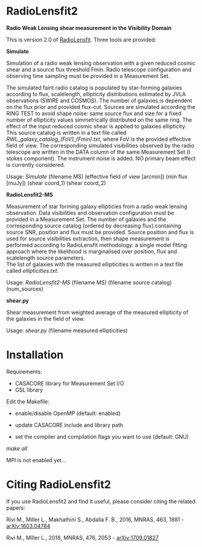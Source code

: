 # RadioLensfit2

**Radio Weak Lensing shear measurement in the Visibility Domain**

This is version 2.0 of [RadioLensfit](https://github.com/marziarivi/RadioLensfit).
Three tools are provided:

**Simulate**

Simulation of a radio weak lensing observation with a given reduced cosmic shear and a source flux threshold Fmin.
Radio telescope configuration and observing time sampling must be provided in a Measurement Set.

The simulated faint radio catalog is populated by star-forming galaxies according to flux, scalelength, ellipticity distributions estimated by JVLA observations (SWIRE and COSMOS). The number of galaxies is dependent on the flux prior and provided flux-cut.
Sources are simulated according the RING TEST to avoid shape noise: same source flux and size for a fixed number of ellipticity values simmetrically distributed on the same ring. The effect of the input reduced cosmic shear is applied to galaxies ellipticity.
This source catalog is written in a text file called *RWL_galaxy_catalog_(FoV)_(Fmin).txt*, where FoV is the provided effective field of view. 
The corresponding simulated visibilities observed by the radio telescope are written in the DATA column of the same Measurement Set (I stokes component). The instrument noise is added. NO primary beam effect is currently considered.
  
Usage: *Simulate* (filename MS) (effective field of view [arcmin]) (min flux [muJy]) (shear coord_1) (shear coord_2)
 
**RadioLensfit2-MS**

Measurement of star forming galaxy ellipticies from a radio weak lensing observation.
Data visibilities and observation configuration must be provided in a Measurement Set. 
The number of galaxies and the corresponding source catalog (ordered by decreasing flux) containing source SNR, position and flux must be provided. Source position and flux is used for source visibilities extraction, then shape measurement is performed according to RadioLensfit methodology: a single model fitting approach where the likelihood is marginalised over position, flux and scalelength source parameters.  
The list of galaxies with the measured ellipticities is written in a text file called *ellipticities.txt*.

Usage: *RadioLensfit2-MS* (filename MS) (filename source catalog) (num_sources)
 
**shear.py** 

Shear measurement from weighted average of the measured ellipticity of the galaxies in the field of view.

Usage: *shear.py* (filename measured ellipticities)

# Installation

Requirements:
- CASACORE library for Measurement Set I/O
- GSL library 

Edit the Makefile:

- enable/disable OpenMP (default: enabled)

- update CASACORE include and library path
- set the compiler and compilation flags you want to use (default: GNU)

*make all*

MPI is not enabled yet...

# Citing RadioLensfit2

If you use RadioLensfit2 and find it useful, please consider citing the related papers:

Rivi M., Miller L., Makhathini S., Abdalla F. B., 2016, MNRAS, 463, 1881 - [arXiv:1603.04784](https://arxiv.org/abs/1603.04784)

Rivi M., Miller L., 2018, MNRAS, 476, 2053 - [arXiv:1709.01827](https://arxiv.org/abs/1709.01827)
